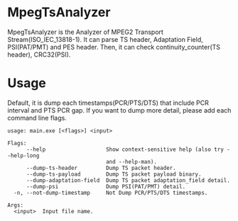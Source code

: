 # MpegTsAnalyzer

MpegTsAnalyzer is the Analyzer of MPEG2 Transport Stream(ISO_IEC_13818-1).
It can parse TS header, Adaptation Field, PSI(PAT/PMT) and PES header. Then, it can check continuity_counter(TS header), CRC32(PSI). 


# Usage

Default, it is dump each timestamps(PCR/PTS/DTS) that include PCR interval and PTS PCR gap. If you want to dump more detail, please add each command line flags.

```
usage: main.exe [<flags>] <input>

Flags:
      --help                   Show context-sensitive help (also try --help-long
                               and --help-man).
      --dump-ts-header         Dump TS packet header.
      --dump-ts-payload        Dump TS packet payload binary.
      --dump-adaptation-field  Dump TS packet adaptation_field detail.
      --dump-psi               Dump PSI(PAT/PMT) detail.
  -n, --not-dump-timestamp     Not Dump PCR/PTS/DTS timestamps.

Args:
  <input>  Input file name.
```